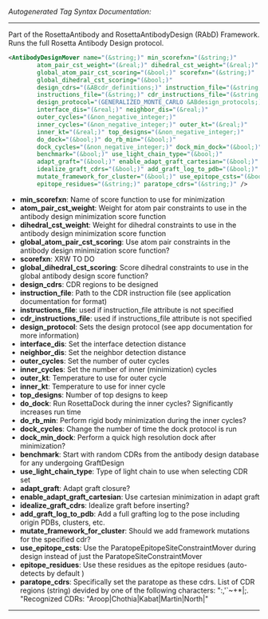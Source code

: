 <!-- THIS IS AN AUTOGENERATED FILE: Don't edit it directly, instead change the schema definition in the code itself. -->

_Autogenerated Tag Syntax Documentation:_

---
Part of the RosettaAntibody and RosettaAntibodyDesign (RAbD) Framework. Runs the full Rosetta Antibody Design protocol.

```xml
<AntibodyDesignMover name="(&string;)" min_scorefxn="(&string;)"
        atom_pair_cst_weight="(&real;)" dihedral_cst_weight="(&real;)"
        global_atom_pair_cst_scoring="(&bool;)" scorefxn="(&string;)"
        global_dihedral_cst_scoring="(&bool;)"
        design_cdrs="(&ABcdr_definitions;)" instruction_file="(&string;)"
        instructions_file="(&string;)" cdr_instructions_file="(&string;)"
        design_protocol="(GENERALIZED_MONTE_CARLO &ABdesign_protocols;)"
        interface_dis="(&real;)" neighbor_dis="(&real;)"
        outer_cycles="(&non_negative_integer;)"
        inner_cycles="(&non_negative_integer;)" outer_kt="(&real;)"
        inner_kt="(&real;)" top_designs="(&non_negative_integer;)"
        do_dock="(&bool;)" do_rb_min="(&bool;)"
        dock_cycles="(&non_negative_integer;)" dock_min_dock="(&bool;)"
        benchmark="(&bool;)" use_light_chain_type="(&bool;)"
        adapt_graft="(&bool;)" enable_adapt_graft_cartesian="(&bool;)"
        idealize_graft_cdrs="(&bool;)" add_graft_log_to_pdb="(&bool;)"
        mutate_framework_for_cluster="(&bool;)" use_epitope_csts="(&bool;)"
        epitope_residues="(&string;)" paratope_cdrs="(&string;)" />
```

-   **min_scorefxn**: Name of score function to use for minimization
-   **atom_pair_cst_weight**: Weight for atom pair constraints to use in the antibody design minimization score function
-   **dihedral_cst_weight**: Weight for dihedral constraints to use in the antibody design minimization score function
-   **global_atom_pair_cst_scoring**: Use atom pair constraints in the antibody design minimization score function?
-   **scorefxn**: XRW TO DO
-   **global_dihedral_cst_scoring**: Score dihedral constraints to use in the global antibody design score function?
-   **design_cdrs**: CDR regions to be designed
-   **instruction_file**: Path to the CDR instruction file (see application documentation for format)
-   **instructions_file**: used if instruction_file attribute is not specified
-   **cdr_instructions_file**: used if instructions_file attribute is not specified
-   **design_protocol**: Sets the design protocol (see app documentation for more information)
-   **interface_dis**: Set the interface detection distance
-   **neighbor_dis**: Set the neighbor detection distance
-   **outer_cycles**: Set the number of outer cycles
-   **inner_cycles**: Set the number of inner (minimization) cycles
-   **outer_kt**: Temperature to use for outer cycle
-   **inner_kt**: Temperature to use for inner cycle
-   **top_designs**: Number of top designs to keep
-   **do_dock**: Run RosettaDock during the inner cycles? Significantly increases run time
-   **do_rb_min**: Perform rigid body minimization during the inner cycles?
-   **dock_cycles**: Change the number of time the dock protocol is run
-   **dock_min_dock**: Perform a quick high resolution dock after minimization?
-   **benchmark**: Start with random CDRs from the antibody design database for any undergoing GraftDesign
-   **use_light_chain_type**: Type of light chain to use when selecting CDR set
-   **adapt_graft**: Adapt graft closure?
-   **enable_adapt_graft_cartesian**: Use cartesian minimization in adapt graft
-   **idealize_graft_cdrs**: Idealize graft before inserting?
-   **add_graft_log_to_pdb**: Add a full grafting log to the pose including origin PDBs, clusters, etc.
-   **mutate_framework_for_cluster**: Should we add framework mutations for the specified cdr?
-   **use_epitope_csts**: Use the ParatopeEpitopeSiteConstraintMover during design instead of just the ParatopeSiteConstraintMover
-   **epitope_residues**: Use these residues as the epitope residues (auto-detects by default )
-   **paratope_cdrs**: Specifically set the paratope as these cdrs.
List of CDR regions (string) devided by one of the following characters: ":,'`~+*|;. "Recognized CDRs: "Aroop|Chothia|Kabat|Martin|North|"

---
